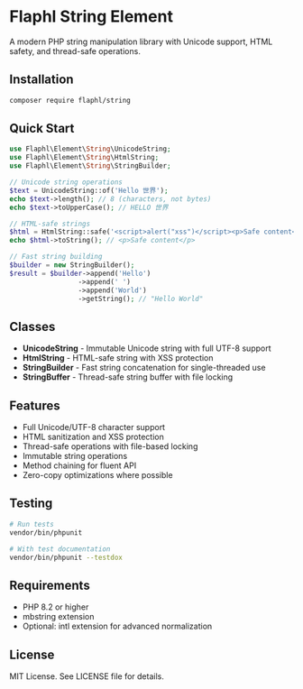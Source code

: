 # Flaphl String Element

A modern PHP string manipulation library with Unicode support, HTML safety, and thread-safe operations.

## Installation

```bash
composer require flaphl/string
```

## Quick Start

```php
use Flaphl\Element\String\UnicodeString;
use Flaphl\Element\String\HtmlString;
use Flaphl\Element\String\StringBuilder;

// Unicode string operations
$text = UnicodeString::of('Hello 世界');
echo $text->length(); // 8 (characters, not bytes)
echo $text->toUpperCase(); // HELLO 世界

// HTML-safe strings
$html = HtmlString::safe('<script>alert("xss")</script><p>Safe content</p>');
echo $html->toString(); // <p>Safe content</p>

// Fast string building
$builder = new StringBuilder();
$result = $builder->append('Hello')
                 ->append(' ')
                 ->append('World')
                 ->getString(); // "Hello World"
```

## Classes

- **UnicodeString** - Immutable Unicode string with full UTF-8 support
- **HtmlString** - HTML-safe string with XSS protection
- **StringBuilder** - Fast string concatenation for single-threaded use
- **StringBuffer** - Thread-safe string buffer with file locking

## Features

- Full Unicode/UTF-8 character support
- HTML sanitization and XSS protection
- Thread-safe operations with file-based locking
- Immutable string operations
- Method chaining for fluent API
- Zero-copy optimizations where possible

## Testing

```bash
# Run tests
vendor/bin/phpunit

# With test documentation
vendor/bin/phpunit --testdox
```

## Requirements

- PHP 8.2 or higher
- mbstring extension
- Optional: intl extension for advanced normalization

## License

MIT License. See LICENSE file for details.